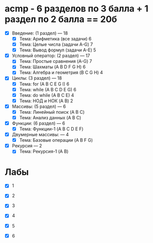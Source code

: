 # acmp - 6 разделов по 3 балла + 1 раздел по 2 балла == 20б
 - [x] Введение: (1 раздел) — 18
    - [x] Тема: Арифметика (все задачи) 6
    - [x] Тема: Целые числа (задачи A-G) 7
    - [x] Тема: Вывод формул (задачи A-E) 5

- [x] Условный оператор: (2 раздел) — 17
    - [x] Тема: Простые сравнения (A-G) 7
    - [x] Тема: Шахматы (A B D F G H) 6
    - [x] Тема: Алгебра и геометрия (B C G H) 4

- [x] Циклы: (3 раздел) — 18
    - [x] Тема: for (A B C E G I) 6
    - [x] Тема: while (A B C D E G) 6
    - [x] Тема: do while (A B C E) 4
    - [x] Тема: НОД и НОК (A B) 2

- [x] Массивы: (5 раздел) — 6
    - [x] Тема: Линейный поиск (A B C)
    - [x] Тема: Анализ данных (A B C)

- [x] Функции: (6 раздел) — 6
    - [x] Тема: Функции-1 (A B C D E F)

- [x] Двумерные массивы: — 4
    - [x] Тема: Базовые операции (A B F G)

- [x] Рекурсия — 2
    - [x] Тема: Рекурсия-1 (A B)

# Лабы
- [x] 1
- [x] 2
- [x] 3
- [x] 4
- [x] 5
- [x] 6

